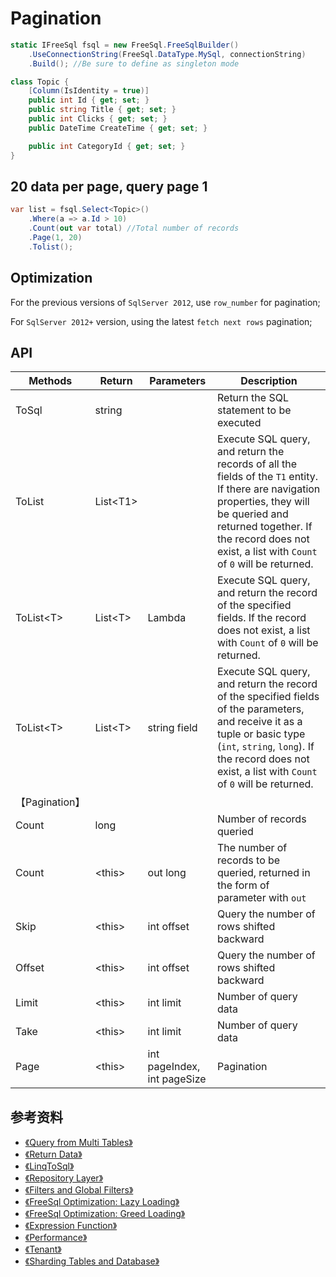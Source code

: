 # Pagination

```csharp
static IFreeSql fsql = new FreeSql.FreeSqlBuilder()
    .UseConnectionString(FreeSql.DataType.MySql, connectionString)
    .Build(); //Be sure to define as singleton mode

class Topic {
    [Column(IsIdentity = true)]
    public int Id { get; set; }
    public string Title { get; set; }
    public int Clicks { get; set; }
    public DateTime CreateTime { get; set; }

    public int CategoryId { get; set; }
}
```

## 20 data per page, query page 1

```csharp
var list = fsql.Select<Topic>()
    .Where(a => a.Id > 10)
    .Count(out var total) //Total number of records
    .Page(1, 20)
    .Tolist();
```

## Optimization

For the previous versions of `SqlServer 2012`, use `row_number` for pagination;

For `SqlServer 2012+` version, using the latest `fetch next rows` pagination;

## API

| Methods        | Return     | Parameters                  | Description                                                                                                                                                                                                                                |
| -------------- | ---------- | --------------------------- | ------------------------------------------------------------------------------------------------------------------------------------------------------------------------------------------------------------------------------------------ |
| ToSql          | string     |                             | Return the SQL statement to be executed                                                                                                                                                                                                    |
| ToList         | List\<T1\> |                             | Execute SQL query, and return the records of all the fields of the `T1` entity. If there are navigation properties, they will be queried and returned together. If the record does not exist, a list with `Count` of `0` will be returned. |
| ToList\<T\>    | List\<T\>  | Lambda                      | Execute SQL query, and return the record of the specified fields. If the record does not exist, a list with `Count` of `0` will be returned.                                                                                               |
| ToList\<T\>    | List\<T\>  | string field                | Execute SQL query, and return the record of the specified fields of the parameters, and receive it as a tuple or basic type (`int`, `string`, `long`). If the record does not exist, a list with `Count` of `0` will be returned.          |
| 【Pagination】 |
| Count          | long       |                             | Number of records queried                                                                                                                                                                                                                  |
| Count          | \<this\>   | out long                    | The number of records to be queried, returned in the form of parameter with `out`                                                                                                                                                          |
| Skip           | \<this\>   | int offset                  | Query the number of rows shifted backward                                                                                                                                                                                                  |
| Offset         | \<this\>   | int offset                  | Query the number of rows shifted backward                                                                                                                                                                                                  |
| Limit          | \<this\>   | int limit                   | Number of query data                                                                                                                                                                                                                       |
| Take           | \<this\>   | int limit                   | Number of query data                                                                                                                                                                                                                       |
| Page           | \<this\>   | int pageIndex, int pageSize | Pagination                                                                                                                                                                                                                                 |

## 参考资料

- [《Query from Multi Tables》](Query-from-Multi-Tables)
- [《Return Data》](Return-Data)
- [《LinqToSql》](Linq-to-Sql)
- [《Repository Layer》](Repository-Layer)
- [《Filters and Global Filters》](Filters-and-Global-Filters)
- [《FreeSql Optimization: Lazy Loading》](Lazy-Loading)
- [《FreeSql Optimization: Greed Loading》](Greed-Loading)
- [《Expression Function》](Expression-Function)
- [《Performance》](Performance)
- [《Tenant》](Tenant)
- [《Sharding Tables and Database》](Sharding-Tables-and-Database)
